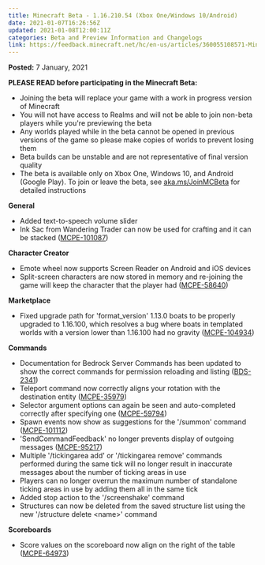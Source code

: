 ```yaml
---
title: Minecraft Beta - 1.16.210.54 (Xbox One/Windows 10/Android)
date: 2021-01-07T16:26:56Z
updated: 2021-01-08T12:00:11Z
categories: Beta and Preview Information and Changelogs
link: https://feedback.minecraft.net/hc/en-us/articles/360055108571-Minecraft-Beta-1-16-210-54-Xbox-One-Windows-10-Android-
---
```


**Posted:** 7 January, 2021

**PLEASE READ before participating in the Minecraft Beta:**

- Joining the beta will replace your game with a work in progress version of Minecraft
- You will not have access to Realms and will not be able to join non-beta players while you're previewing the beta
- Any worlds played while in the beta cannot be opened in previous versions of the game so please make copies of worlds to prevent losing them
- Beta builds can be unstable and are not representative of final version quality
- The beta is available only on Xbox One, Windows 10, and Android (Google Play). To join or leave the beta, see [aka.ms/JoinMCBeta](https://aka.ms/JoinMCBeta) for detailed instructions

**General**

- Added text-to-speech volume slider
- Ink Sac from Wandering Trader can now be used for crafting and it can be stacked ([MCPE-101087](https://bugs.mojang.com/browse/MCPE-101087))

**Character Creator**

- Emote wheel now supports Screen Reader on Android and iOS devices
- Split-screen characters are now stored in memory and re-joining the game will keep the character that the player had ([MCPE-58640](https://bugs.mojang.com/browse/MCPE-58640))

**Marketplace**

- Fixed upgrade path for 'format_version' 1.13.0 boats to be properly upgraded to 1.16.100, which resolves a bug where boats in templated worlds with a version lower than 1.16.100 had no gravity ([MCPE-104934](https://bugs.mojang.com/browse/MCPE-104934))

**Commands**

- Documentation for Bedrock Server Commands has been updated to show the correct commands for permission reloading and listing ([BDS-2341](https://bugs.mojang.com/browse/BDS-2341))
- Teleport command now correctly aligns your rotation with the destination entity ([MCPE-35979](https://bugs.mojang.com/browse/MCPE-35979))
- Selector argument options can again be seen and auto-completed correctly after specifying one ([MCPE-59794](https://bugs.mojang.com/browse/MCPE-59794))
- Spawn events now show as suggestions for the '/summon' command ([MCPE-101112](https://bugs.mojang.com/browse/MCPE-101112))
- 'SendCommandFeedback' no longer prevents display of outgoing messages ([MCPE-95217](https://bugs.mojang.com/browse/MCPE-95217))
- Multiple '/tickingarea add' or '/tickingarea remove' commands performed during the same tick will no longer result in inaccurate messages about the number of ticking areas in use
- Players can no longer overrun the maximum number of standalone ticking areas in use by adding them all in the same tick
- Added stop action to the '/screenshake' command
- Structures can now be deleted from the saved structure list using the new '/structure delete \<name\>' command

**Scoreboards**

- Score values on the scoreboard now align on the right of the table ([MCPE-64973](https://bugs.mojang.com/browse/MCPE-64973))
